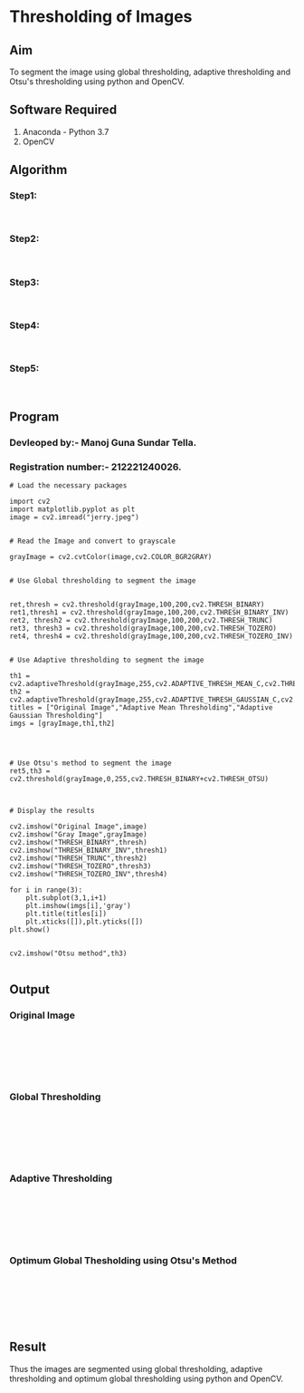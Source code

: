 # Thresholding of Images
## Aim
To segment the image using global thresholding, adaptive thresholding and Otsu's thresholding using python and OpenCV.

## Software Required
1. Anaconda - Python 3.7
2. OpenCV

## Algorithm

### Step1:
<br>

### Step2:
<br>

### Step3:
<br>

### Step4:
<br>

### Step5:
<br>

## Program
### Devleoped by:- Manoj Guna Sundar Tella.
### Registration number:- 212221240026.
```
# Load the necessary packages

import cv2
import matplotlib.pyplot as plt
image = cv2.imread("jerry.jpeg")


# Read the Image and convert to grayscale

grayImage = cv2.cvtColor(image,cv2.COLOR_BGR2GRAY)


# Use Global thresholding to segment the image


ret,thresh = cv2.threshold(grayImage,100,200,cv2.THRESH_BINARY)
ret1,thresh1 = cv2.threshold(grayImage,100,200,cv2.THRESH_BINARY_INV)
ret2, thresh2 = cv2.threshold(grayImage,100,200,cv2.THRESH_TRUNC)
ret3, thresh3 = cv2.threshold(grayImage,100,200,cv2.THRESH_TOZERO)
ret4, thresh4 = cv2.threshold(grayImage,100,200,cv2.THRESH_TOZERO_INV)


# Use Adaptive thresholding to segment the image

th1 = cv2.adaptiveThreshold(grayImage,255,cv2.ADAPTIVE_THRESH_MEAN_C,cv2.THRESH_BINARY,11,2)
th2 = cv2.adaptiveThreshold(grayImage,255,cv2.ADAPTIVE_THRESH_GAUSSIAN_C,cv2.THRESH_BINARY,11,2)
titles = ["Original Image","Adaptive Mean Thresholding","Adaptive Gaussian Thresholding"]
imgs = [grayImage,th1,th2]




# Use Otsu's method to segment the image 
ret5,th3 = cv2.threshold(grayImage,0,255,cv2.THRESH_BINARY+cv2.THRESH_OTSU)



# Display the results

cv2.imshow("Original Image",image)
cv2.imshow("Gray Image",grayImage)
cv2.imshow("THRESH_BINARY",thresh)
cv2.imshow("THRESH_BINARY_INV",thresh1)
cv2.imshow("THRESH_TRUNC",thresh2)
cv2.imshow("THRESH_TOZERO",thresh3)
cv2.imshow("THRESH_TOZERO_INV",thresh4)

for i in range(3):
    plt.subplot(3,1,i+1)
    plt.imshow(imgs[i],'gray')
    plt.title(titles[i])
    plt.xticks([]),plt.yticks([])
plt.show()


cv2.imshow("Otsu method",th3)


```
## Output

### Original Image
<br>
<br>
<br>
<br>
<br>

### Global Thresholding
<br>
<br>
<br>
<br>
<br>

### Adaptive Thresholding
<br>
<br>
<br>
<br>
<br>

### Optimum Global Thesholding using Otsu's Method
<br>
<br>
<br>
<br>
<br>


## Result
Thus the images are segmented using global thresholding, adaptive thresholding and optimum global thresholding using python and OpenCV.

